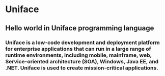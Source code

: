# Uniface
## Hello world in Uniface programming language

### Uniface is a low-code development and deployment platform for enterprise applications that can run in a large range of runtime environments, including mobile, mainframe, web, Service-oriented architecture (SOA), Windows, Java EE, and .NET. Uniface is used to create mission-critical applications.